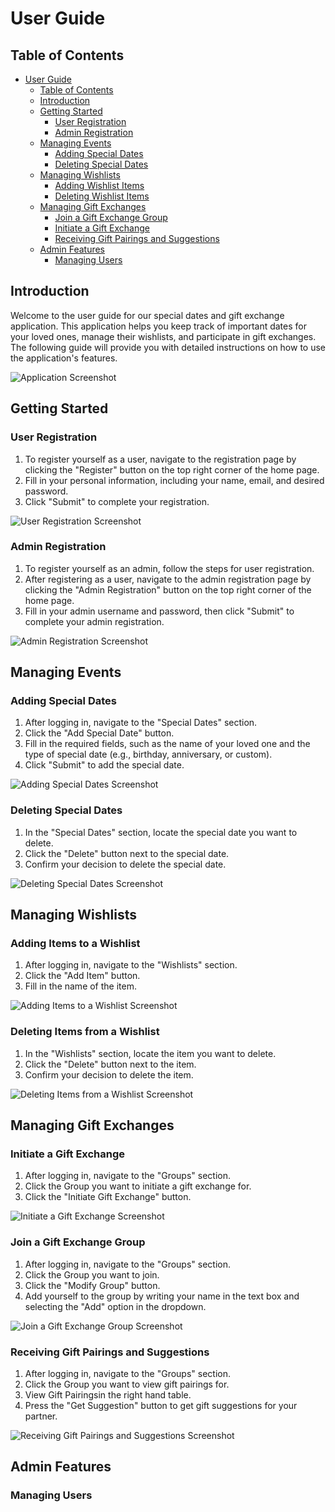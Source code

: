 # User Guide

## Table of Contents

- [User Guide](#user-guide)
  - [Table of Contents](#table-of-contents)
  - [Introduction](#introduction)
  - [Getting Started](#getting-started)
    - [User Registration](#user-registration)
    - [Admin Registration](#admin-registration)
  - [Managing Events](#managing-events)
    - [Adding Special Dates](#adding-special-dates)
    - [Deleting Special Dates](#deleting-special-dates)
  - [Managing Wishlists](#managing-wishlists)
    - [Adding Wishlist Items](#adding-items-to-a-wishlist)
    - [Deleting Wishlist Items](#deleting-items-from-a-wishlist)
  - [Managing Gift Exchanges](#managing-gift-exchanges)
    - [Join a Gift Exchange Group](#join-a-gift-exchange-group)
    - [Initiate a Gift Exchange](#initiate-a-gift-exchange)
    - [Receiving Gift Pairings and Suggestions](#receiving-gift-pairings-and-suggestions)
  - [Admin Features](#admin-features)
    - [Managing Users](#managing-users)

## Introduction

Welcome to the user guide for our special dates and gift exchange application. This application helps you keep track of important dates for your loved ones, manage their wishlists, and participate in gift exchanges. The following guide will provide you with detailed instructions on how to use the application's features.

![Application Screenshot](.github/pics/application_screenshot.png)

## Getting Started

### User Registration

1. To register yourself as a user, navigate to the registration page by clicking the "Register" button on the top right corner of the home page.
2. Fill in your personal information, including your name, email, and desired password.
3. Click "Submit" to complete your registration.

![User Registration Screenshot](.github/pics/user_registration.png)

### Admin Registration

1. To register yourself as an admin, follow the steps for user registration.
2. After registering as a user, navigate to the admin registration page by clicking the "Admin Registration" button on the top right corner of the home page.
3. Fill in your admin username and password, then click "Submit" to complete your admin registration.

![Admin Registration Screenshot](.github/pics/admin_registration.png)

## Managing Events

### Adding Special Dates

1. After logging in, navigate to the "Special Dates" section.
2. Click the "Add Special Date" button.
3. Fill in the required fields, such as the name of your loved one and the type of special date (e.g., birthday, anniversary, or custom).
4. Click "Submit" to add the special date.

![Adding Special Dates Screenshot](.github/pics/adding_special_dates.png)

### Deleting Special Dates

1. In the "Special Dates" section, locate the special date you want to delete.
2. Click the "Delete" button next to the special date.
3. Confirm your decision to delete the special date.

![Deleting Special Dates Screenshot](.github/pics/deleting_special_dates.png)

## Managing Wishlists

### Adding Items to a Wishlist

1. After logging in, navigate to the "Wishlists" section.
2. Click the "Add Item" button.
3. Fill in the name of the item.

![Adding Items to a Wishlist Screenshot](.github/pics/adding_items_to_wishlist.png)

### Deleting Items from a Wishlist

1. In the "Wishlists" section, locate the item you want to delete.
2. Click the "Delete" button next to the item.
3. Confirm your decision to delete the item.

![Deleting Items from a Wishlist Screenshot](.github/pics/deleting_items_from_wishlist.png)

## Managing Gift Exchanges

### Initiate a Gift Exchange

1. After logging in, navigate to the "Groups" section.
2. Click the Group you want to initiate a gift exchange for.
3. Click the "Initiate Gift Exchange" button.

![Initiate a Gift Exchange Screenshot](.github/pics/initiate_gift_exchange.png)

### Join a Gift Exchange Group

1. After logging in, navigate to the "Groups" section.
2. Click the Group you want to join.
3. Click the "Modify Group" button.
4. Add yourself to the group by writing your name in the text box and selecting the "Add" option in the dropdown.

![Join a Gift Exchange Group Screenshot](.github/pics/join_gift_exchange_group.png)

### Receiving Gift Pairings and Suggestions

1. After logging in, navigate to the "Groups" section.
2. Click the Group you want to view gift pairings for.
3. View Gift Pairingsin the right hand table.
4. Press the "Get Suggestion" button to get gift suggestions for your partner.

![Receiving Gift Pairings and Suggestions Screenshot](.github/pics/receiving_gift_pairings_and_suggestions.png)

## Admin Features

### Managing Users

